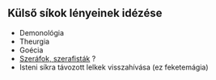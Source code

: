 ## Külső síkok lényeinek idézése

- Demonológia
- Theurgia
- Goécia
- [Szeráfok, szerafisták](https://github.com/kaktusztea/km100/wiki/RAW.magia#szer%C3%A1fi-m%C3%A1gi%C3%A1k) ?
- Isteni síkra távozott lelkek visszahívása (ez feketemágia)

